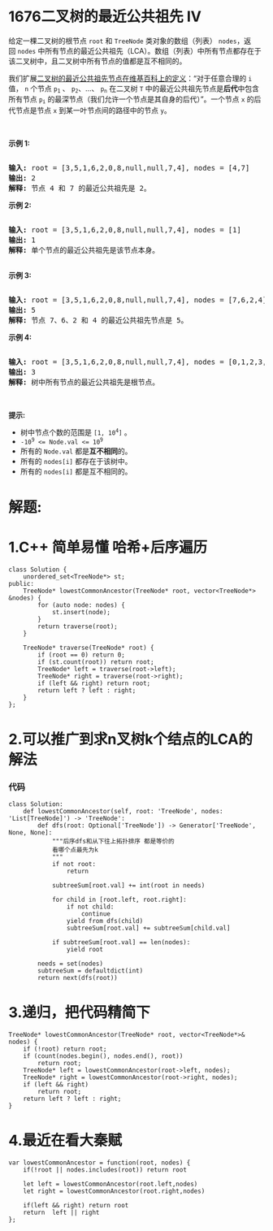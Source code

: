 # 1676二叉树的最近公共祖先 IV
<p>给定一棵二叉树的根节点 <code>root</code> 和 <code>TreeNode</code> 类对象的数组（列表） <code>nodes</code>，返回<em> </em><code>nodes</code> 中所有节点的最近公共祖先（LCA）。数组（列表）中所有节点都存在于该二叉树中，且二叉树中所有节点的值都是互不相同的。</p>

<p>我们扩展<a href="https://en.wikipedia.org/wiki/Lowest_common_ancestor" target="_blank">二叉树的最近公共祖先节点在维基百科上的定义</a>：“对于任意合理的 <code>i</code> 值， <code>n</code> 个节点 <code>p<sub>1</sub></code> 、 <code>p<sub>2</sub></code>、...、 <code>p<sub>n</sub></code> 在二叉树 <code>T</code> 中的最近公共祖先节点是<strong>后代</strong>中包含所有节点 <code>p<sub>i</sub></code> 的最深节点（我们允许一个节点是其自身的后代）”。一个节点 <code>x</code> 的后代节点是节点 <code>x</code> 到某一叶节点间的路径中的节点 <code>y</code>。</p>

<p> </p>

<p><strong>示例 1:</strong></p>
<img alt="" src="https://assets.leetcode.com/uploads/2018/12/14/binarytree.png">
<pre><strong>输入:</strong> root = [3,5,1,6,2,0,8,null,null,7,4], nodes = [4,7]
<strong>输出:</strong> 2
<strong>解释:</strong> 节点 4 和 7 的最近公共祖先是 2。
</pre>

<p><strong>示例 2:</strong></p>
<img alt="" src="https://assets.leetcode.com/uploads/2018/12/14/binarytree.png">
<pre><strong>输入:</strong> root = [3,5,1,6,2,0,8,null,null,7,4], nodes = [1]
<strong>输出:</strong> 1
<strong>解释:</strong> 单个节点的最近公共祖先是该节点本身。

</pre>

<p><strong>示例 3:</strong></p>
<img alt="" src="https://assets.leetcode.com/uploads/2018/12/14/binarytree.png">
<pre><strong>输入:</strong> root = [3,5,1,6,2,0,8,null,null,7,4], nodes = [7,6,2,4]
<strong>输出:</strong> 5
<strong>解释:</strong> 节点 7、6、2 和 4 的最近公共祖先节点是 5。
</pre>

<p><strong>示例 4:</strong></p>
<img alt="" src="https://assets.leetcode.com/uploads/2018/12/14/binarytree.png">
<pre><strong>输入:</strong> root = [3,5,1,6,2,0,8,null,null,7,4], nodes = [0,1,2,3,4,5,6,7,8]
<strong>输出:</strong> 3
<strong>解释:</strong> 树中所有节点的最近公共祖先是根节点。
</pre>

<p> </p>

<p><strong>提示:</strong></p>

<ul>
	<li>树中节点个数的范围是 <code>[1, 10<sup>4</sup>]</code> 。</li>
	<li><code>-10<sup>9</sup> &lt;= Node.val &lt;= 10<sup>9</sup></code></li>
	<li>所有的 <code>Node.val</code> 都是<strong>互不相同</strong>的。</li>
	<li>所有的 <code>nodes[i]</code> 都存在于该树中。</li>
	<li>所有的 <code>nodes[i]</code> 都是互不相同的。</li>
</ul>
































# 解题:
# 1.C++ 简单易懂 哈希+后序遍历
```
class Solution {
    unordered_set<TreeNode*> st;
public:
    TreeNode* lowestCommonAncestor(TreeNode* root, vector<TreeNode*> &nodes) {
        for (auto node: nodes) {
            st.insert(node);
        }
        return traverse(root);
    }

    TreeNode* traverse(TreeNode* root) {
        if (root == 0) return 0;
        if (st.count(root)) return root;
        TreeNode* left = traverse(root->left);
        TreeNode* right = traverse(root->right);
        if (left && right) return root;
        return left ? left : right;
    }
};
```

# 2.可以推广到求n叉树k个结点的LCA的解法
### 代码

```python3
class Solution:
    def lowestCommonAncestor(self, root: 'TreeNode', nodes: 'List[TreeNode]') -> 'TreeNode':
        def dfs(root: Optional['TreeNode']) -> Generator['TreeNode', None, None]:
            """后序dfs和从下往上拓扑排序 都是等价的
            看哪个点最先为k
            """
            if not root:
                return

            subtreeSum[root.val] += int(root in needs)

            for child in [root.left, root.right]:
                if not child:
                    continue
                yield from dfs(child)
                subtreeSum[root.val] += subtreeSum[child.val]

            if subtreeSum[root.val] == len(nodes):
                yield root

        needs = set(nodes)
        subtreeSum = defaultdict(int)
        return next(dfs(root))
```
# 3.递归，把代码精简下
```
TreeNode* lowestCommonAncestor(TreeNode* root, vector<TreeNode*>& nodes) {
	if (!root) return root;
	if (count(nodes.begin(), nodes.end(), root))
		return root;
	TreeNode* left = lowestCommonAncestor(root->left, nodes);
	TreeNode* right = lowestCommonAncestor(root->right, nodes);
	if (left && right)
		return root;
	return left ? left : right;
}
```

# 4.最近在看大秦赋
```
var lowestCommonAncestor = function(root, nodes) {
    if(!root || nodes.includes(root)) return root

    let left = lowestCommonAncestor(root.left,nodes)
    let right = lowestCommonAncestor(root.right,nodes)

    if(left && right) return root
    return  left || right 
};
```

